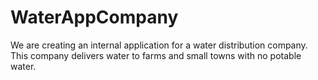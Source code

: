 # WaterAppCompany
We are creating an internal application for a water distribution company. This company delivers  water to farms and small towns with no potable water.
